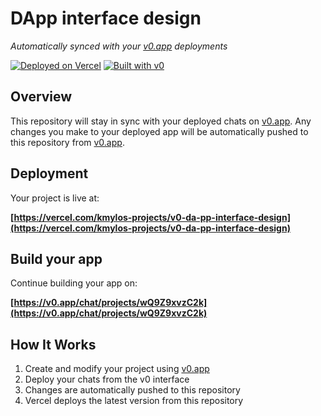 # DApp interface design

*Automatically synced with your [v0.app](https://v0.app) deployments*

[![Deployed on Vercel](https://img.shields.io/badge/Deployed%20on-Vercel-black?style=for-the-badge&logo=vercel)](https://vercel.com/kmylos-projects/v0-da-pp-interface-design)
[![Built with v0](https://img.shields.io/badge/Built%20with-v0.app-black?style=for-the-badge)](https://v0.app/chat/projects/wQ9Z9xvzC2k)

## Overview

This repository will stay in sync with your deployed chats on [v0.app](https://v0.app).
Any changes you make to your deployed app will be automatically pushed to this repository from [v0.app](https://v0.app).

## Deployment

Your project is live at:

**[https://vercel.com/kmylos-projects/v0-da-pp-interface-design](https://vercel.com/kmylos-projects/v0-da-pp-interface-design)**

## Build your app

Continue building your app on:

**[https://v0.app/chat/projects/wQ9Z9xvzC2k](https://v0.app/chat/projects/wQ9Z9xvzC2k)**

## How It Works

1. Create and modify your project using [v0.app](https://v0.app)
2. Deploy your chats from the v0 interface
3. Changes are automatically pushed to this repository
4. Vercel deploys the latest version from this repository
